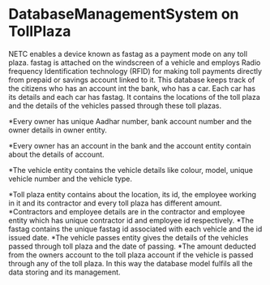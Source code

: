 # DatabaseManagementSystem on TollPlaza

NETC enables a device known as fastag as a payment mode on any toll plaza. fastag is attached on the windscreen of a vehicle and employs Radio frequency Identification technology (RFID) for making toll payments directly from prepaid or savings account linked to it. This database keeps track of the citizens who has an account int the bank, who has a car. Each car has its details and each car has fastag. It contains the locations of the toll plaza and the details of the vehicles passed through these toll plazas.

*Every owner has unique Aadhar number, bank account number and the owner details in owner entity.

*Every owner has an account in the bank and the account entity contain about the details of account.

*The vehicle entity contains the vehicle details like colour, model, unique vehicle number and the vehicle type.

*Toll plaza entity contains about the location, its id, the employee working in it and its contractor and every toll plaza has different amount.
*Contractors and employee details are in the contractor and employee entity which has unique contractor id and employee id respectively.
*The fastag contains the unique fastag id associated with each vehicle and the id issued date.
*The vehicle passes entity gives the details of the vehicles passed through toll plaza and the date of passing.
*The amount deducted from the owners account to the toll plaza account if the vehicle is passed
 through any of the toll plaza.
In this way the database model fulfils all the data storing and its management.

